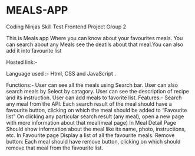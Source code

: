 # MEALS-APP
Coding Ninjas Skill Test Frontend Project Group 2

This is Meals app Where you can know about your favourites meals. You can search about any Meals see the deatils about that meal.You can also add it into favourite list

Hosted link:-

Language used :-
Html, CSS and JavaScript .

Functions:-
User can see all the meals using Search bar.
User can also search meals by Select by catagory.
User can see the description of recipe and its instruction.
User can add meals to favorite list.
Features:-
Search any meal from the API.
Each search result of the meal should have a favourite button, clicking on which the meal should be added to “Favourite list"
On clicking any particular search result (any meal), open a new page with more information about that meal(meal page)
In Meal Detail Page Should show information about the meal like its name, photo, instructions, etc.
In Favourite page Display a list of all the favourite meals.
Remove button: Each meal should have remove button, clicking on which should remove that meal from the favourite list.
